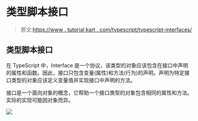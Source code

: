 # 类型脚本接口

> 原文:[https://www . tutorial kart . com/typescript/typescript-interfaces/](https://www.tutorialkart.com/typescript/typescript-interfaces/)

## 类型脚本接口

在 TypeScript 中，Interface 是一个协议，该类型的对象应该包含在接口中声明的属性和函数。因此，接口只包含变量(属性)和方法(行为)的声明。声明为特定接口类型的对象应该定义变量值并实现接口中声明的方法。

接口是一个面向对象的概念，它帮助一个接口类型的对象包含相同的属性和方法。实际的实现可能因对象而异。

[![](../Images/925da31b32d6bc3827932f6c8afb11bb.png)](https://www.tutorialkart.com/)